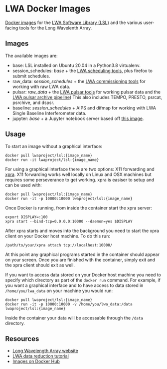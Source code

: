 # LWA Docker Images

[Docker images](https://hub.docker.com/u/lwaproject) for the [LWA Software Library (LSL)](https://github.com/lwa-project/lsl) and the various user-facing tools for the Long Wavelenth Array.

## Images
The available images are:
- base:  LSL installed on Ubuntu 20.04 in a Python3.8 virtualenv.
- session_schedules:  *base* + the [LWA scheduling tools](https://github.com/lwa-project/session_schedules), plus firefox to submit schedules.
- raw_data: *session_schedules* + the [LWA commissioning tools](https://github.com/lwa-project/commissioning) for working with raw LWA data.
- pulsar:  *raw_data* + the [LWA pulsar tools](https://github.com/lwa-project/pulsar) for working pulsar data and the [LWA pulsar archive pipeline](https://github.com/lwa-project/pulsar_archive_pipeline))  This also includes TEMPO, PRESTO, psrcat, psrchive, and dspsr.
- baseline:  *session_schedules* + AIPS and difmap for working with LWA Single Baseline Interferometer data.
- jupyter:  *base* + a Jupyter notebook server based off [this image](https://github.com/jupyter/docker-stacks/tree/master/scipy-notebook).

## Usage
To start an image without a graphical interface:
```
docker pull lwaproject/lsl:{image_name}
docker run -it lwaproject/lsl:{image_name}
```

For using a graphical interface there are two options:  X11 forwarding and [xpra](https://xpra.org/).  X11 forwarding works well locally on Linux and OSX machines but requires some perseverance to get working.  xpra is easiser to setup and can be used with:
```
docker pull lwaproject/lsl:{image_name}
docker run -it -p 10000:10000 lwaproject/lsl:{image_name}
```
Once Docker is running, from inside the container start the xpra server:
```
export DISPLAY=:100
xpra start --bind-tcp=0.0.0.0:10000 --daemon=yes $DISPLAY
```
After xpra starts and moves into the background you need to start the xpra client on your Docker host machine.  To do this run:
```
/path/to/your/xpra attach tcp://localhost:10000/
```
At this point any graphical programs started in the container should appear on your screen.  Once you are finished with the container, simply exit and the xpra client should exit as well.

If you want to access data stored on your Docker host machine you need to specify which directory as part of the `docker run` command.  For example, if you want a graphical interface and to have access to data stored in `/home/you/lwa_data` on your machine you would run:
```
docker pull lwaproject/lsl:{image_name}
docker run -it -p 10000:10000 -v /home/you/lwa_data:/data lwaproject/lsl:{image_name}
```
Inside the container your data will be accessable through the `/data` directory.

## Resources
- [Long Wavelength Array website](http://lwa.unm.edu)
- [LWA data reduction tutorial](https://lda10g.alliance.unm.edu/tutorial/)
- [Images on Docker Hub](https://hub.docker.com/u/lwaproject)
